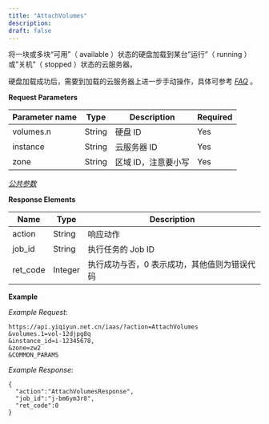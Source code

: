 ```yaml
---
title: "AttachVolumes"
description: 
draft: false
---
```




将一块或多块“可用”（ available ）状态的硬盘加载到某台”运行”（ running ） 或”关机”（ stopped ）状态的云服务器。

硬盘加载成功后，需要到加载的云服务器上进一步手动操作，具体可参考 [_FAQ_](../../../faq/index.html#faq) 。

**Request Parameters**

| Parameter name | Type | Description | Required |
| --- | --- | --- | --- |
| volumes.n | String | 硬盘 ID | Yes |
| instance | String | 云服务器 ID | Yes |
| zone | String | 区域 ID，注意要小写 | Yes |

[_公共参数_](../../../parameters/)

**Response Elements**

| Name | Type | Description |
| --- | --- | --- |
| action | String | 响应动作 |
| job_id | String | 执行任务的 Job ID |
| ret_code | Integer | 执行成功与否，0 表示成功，其他值则为错误代码 |

**Example**

_Example Request_:

```
https://api.yiqiyun.net.cn/iaas/?action=AttachVolumes
&volumes.1=vol-12djpg8q
&instance_id=i-12345678,
&zone=zw2
&COMMON_PARAMS
```

_Example Response_:

```
{
  "action":"AttachVolumesResponse",
  "job_id":"j-bm6ym3r8",
  "ret_code":0
}
```
